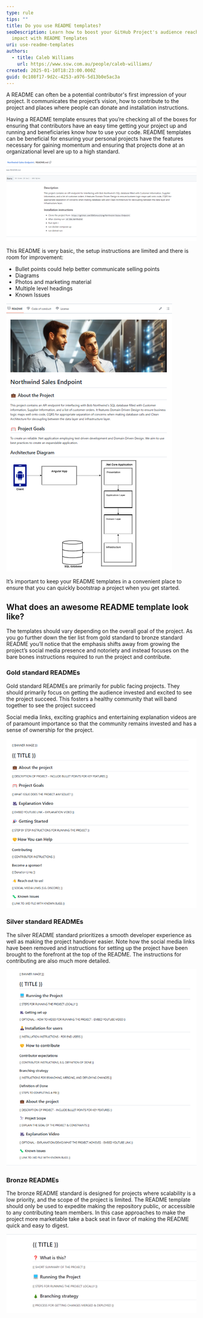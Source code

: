 ```yaml
---
type: rule
tips: ""
title: Do you use README templates?
seoDescription: Learn how to boost your GitHub Project's audience reach and
  impact with README Templates
uri: use-readme-templates
authors:
  - title: Caleb Williams
    url: https://www.ssw.com.au/people/caleb-williams/
created: 2025-01-10T18:23:00.000Z
guid: 0c108f17-9d2c-4253-a976-5d13b0e5ac3a
---
```

A README can often be a potential contributor's first impression of your project. It communicates the project’s vision, how to contribute to the project and places where people can donate and installation instructions.

<!--endintro-->

Having a README template ensures that you’re checking all of the boxes for ensuring that contributors have an easy time getting your project up and running and beneficiaries know how to use your code.
README templates can be beneficial for ensuring your personal projects have the features necessary for gaining momentum and ensuring that projects done at an organizational level are up to a high standard.

![Figure: ❌ Bad example - README created without a template](bad-readme.png)

This README is very basic, the setup instructions are limited and there is room for improvement:

* Bullet points could help better communicate selling points
* Diagrams
* Photos and marketing material
* Multiple level headings
* Known Issues

![Figure: Good example - The ReadMe above clearly outlines the goals of the project and provides new developers with enough context to get started](good-readme.png)

It’s important to keep your README templates in a convenient place to ensure that you can quickly bootstrap a project when you get started.

## What does an awesome README template look like?

The templates should vary depending on the overall goal of the project. As you go further down the tier list from gold standard to bronze standard README  you’ll notice that the emphasis shifts away from growing the project’s social media presence and notoriety and instead focuses on the bare bones instructions required to run the project and contribute.

### Gold standard READMEs

Gold standard READMEs are primarily for public facing projects. They should primarily focus on getting the audience invested and excited to see the project succeed. This fosters a healthy community that will band together to see the project succeed

Social media links, exciting graphics and entertaining explanation videos are of paramount importance so that the community remains invested and has a sense of ownership for the project.

![Figure: A Gold standard README template](gold-standard-readme.png)

### Silver standard READMEs

The silver README standard prioritizes a smooth developer experience as well as making the project handover easier. Note how the social media links have been removed and instructions for setting up the project have been brought to the forefront at the top of the README. The instructions for contributing are also much more detailed.

![Figure: A Silver standard README](silver-standard-readme.png)

### Bronze READMEs

The bronze README standard is designed for projects where scalability is a low priority, and the scope of the project is limited. The README template should only be used to expedite making the repository public, or accessible to any contributing team members. In this case approaches to make the project more marketable take a back seat in favor of making the README quick and easy to digest.



![Figure: A Bronze standard README](bronze-standard-readme.png)
